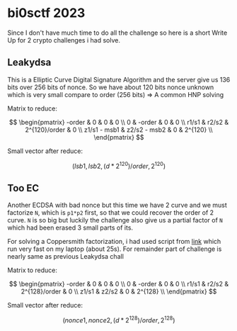 # bi0sctf 2023

Since I don't have much time to do all the challenge so here is a short Write Up for 2 crypto challenges i had solve.

## Leakydsa

This is a Elliptic Curve Digital Signature Algorithm and the server give us 136 bits over 256 bits of nonce. So we have about 120 bits nonce unknown which is very small compare to order (256 bits)
=> A common HNP solving

Matrix to reduce:

$$
\begin{pmatrix}
-order & 0 & 0 & 0 \\
0 & -order & 0 & 0 \\
r1/s1 & r2/s2 & 2^{120}/order & 0 \\
z1/s1 - msb1 & z2/s2 - msb2 & 0 & 2^{120} \\
\end{pmatrix}
$$

Small vector after reduce:

$$
(lsb1, lsb2, (d*2^{120})/order, 2^{120})
$$

## Too EC

Another ECDSA with bad nonce but this time we have 2 curve and we must factorize `N`, which is `p1*p2` first, so that we could recover the order of 2 curve. `N` is so big but luckily the challenge also give us a partial factor of `N` which had been erased 3 small parts of its.

For solving a Coppersmith factorization, i had used script from [link](https://github.com/jvdsn/crypto-attacks/blob/master/attacks/factorization/coppersmith.py) which run very fast on my laptop (about 25s). For remainder part of challenge is nearly same as previous Leakydsa chall

Matrix to reduce:

$$
\begin{pmatrix}
-order & 0 & 0 & 0 \\
0 & -order & 0 & 0 \\
r1/s1 & r2/s2 & 2^{128}/order & 0 \\
z1/s1 & z2/s2 & 0 & 2^{128} \\
\end{pmatrix}
$$

Small vector after reduce:

$$
(nonce1, nonce2, (d*2^{128})/order, 2^{128})
$$

